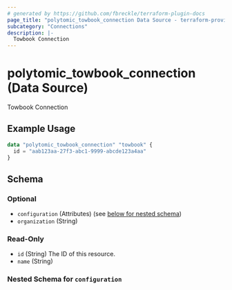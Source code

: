 ```yaml
---
# generated by https://github.com/fbreckle/terraform-plugin-docs
page_title: "polytomic_towbook_connection Data Source - terraform-provider-polytomic"
subcategory: "Connections"
description: |-
  Towbook Connection
---
```


# polytomic_towbook_connection (Data Source)

Towbook Connection

## Example Usage

```terraform
data "polytomic_towbook_connection" "towbook" {
  id = "aab123aa-27f3-abc1-9999-abcde123a4aa"
}
```

<!-- schema generated by tfplugindocs -->
## Schema

### Optional

- `configuration` (Attributes) (see [below for nested schema](#nestedatt--configuration))
- `organization` (String)

### Read-Only

- `id` (String) The ID of this resource.
- `name` (String)

<a id="nestedatt--configuration"></a>
### Nested Schema for `configuration`


